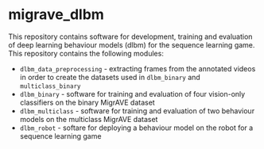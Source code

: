 # migrave_dlbm
This repository contains software for development, training and evaluation of deep learning behaviour models (dlbm) for the sequence learning game.
This repository contains the following modules:
* `dlbm_data_preprocessing` - extracting frames from the annotated videos in order to create the datasets used in `dlbm_binary` and `multiclass_binary`
* `dlbm_binary` - software for training and evaluation of four vision-only classifiers on the binary MigrAVE dataset
* `dlbm_multiclass` - software for training and evaluation of two behaviour models on the multiclass MigrAVE dataset
* `dlbm_robot` - softare for deploying a behaviour model on the robot for a sequence learning game